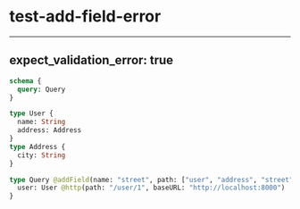 # test-add-field-error

---

## expect_validation_error: true

```graphql @server
schema {
  query: Query
}

type User {
  name: String
  address: Address
}
type Address {
  city: String
}

type Query @addField(name: "street", path: ["user", "address", "street"]) {
  user: User @http(path: "/user/1", baseURL: "http://localhost:8000")
}
```
